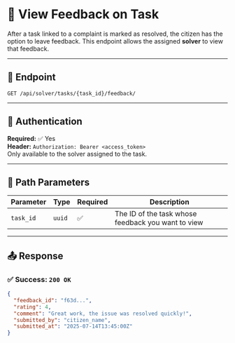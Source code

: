 # 💬 View Feedback on Task

After a task linked to a complaint is marked as resolved, the citizen has the option to leave feedback. This endpoint allows the assigned **solver** to view that feedback.

---

## 🔗 Endpoint

`GET /api/solver/tasks/{task_id}/feedback/`

---

## 🔐 Authentication

**Required:** ✅ Yes  
**Header:** `Authorization: Bearer <access_token>`  
Only available to the solver assigned to the task.

---

## 🧾 Path Parameters

| Parameter | Type | Required | Description |
|----------|------|----------|-------------|
| `task_id` | `uuid` | ✅ | The ID of the task whose feedback you want to view |

---

## 📤 Response

### ✅ Success: `200 OK`

```json
{
  "feedback_id": "f63d...",
  "rating": 4,
  "comment": "Great work, the issue was resolved quickly!",
  "submitted_by": "citizen_name",
  "submitted_at": "2025-07-14T13:45:00Z"
}
